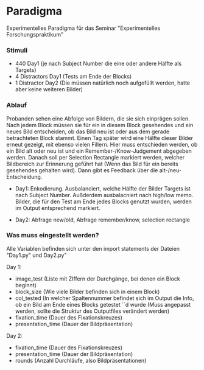 # Paradigma
Experimentelles Paradigma für das Seminar "Experimentelles Forschungspraktikum"

### Stimuli

- 440 Day1 (je nach Subject Number die eine oder andere Hälfte als Targets)
- 4 Distractors Day1 (Tests am Ende der Blocks)
- 1 Distractor Day2 (Die müssen natürlich noch aufgefüllt werden, hatte aber keine weiteren Bilder)

### Ablauf

Probanden sehen eine Abfolge von Bildern, die sie sich einprägen sollen. Nach jedem Block müssen sie für ein in diesem Block gesehendes und ein neues Bild entscheiden, ob das Bild neu ist oder aus dem gerade betrachteten Block stammt. Einen Tag später wird eine Hälfte dieser Bilder erneut gezeigt, mit ebenso vielen Fillern. Hier muss entschieden werden, ob ein Bild alt oder neu ist und ein Remember-/Know-Judgement abgegeben werden. Danach soll per Selection Rectangle markiert werden, welcher Bildbereich zur Erinnerung geführt hat (Wenn das Bild für ein bereits gesehendes gehalten wird). Dann gibt es Feedback über die alt-/neu-Entscheidung.

- Day1: Enkodierung. Ausbalanciert, welche Hälfte der Bilder Targets ist nach Subject Number. Außderdem ausbalacniert nach high/low memo. Bilder, die für den Test am Ende jedes Blocks genutzt wurden, werden im Output entsprechend markiert.

- Day2: Abfrage new/old, Abfrage remember/know, selection rectangle

### Was muss eingestellt werden?

Alle Variablen befinden sich unter den import statements der Dateien "Day1.py" und Day2.py"

Day 1:
- image_test (Liste mit ZIffern der Durchgänge, bei denen ein Block beginnt)
- block_size (Wie viele Bilder befinden sich in einem Block)
- col_tested (In welcher Spaltennummer befindet sich im Output die Info, ob ein Bild am Ende eines Blocks getestet ´´d wurde (Muss angepasst werden, sollte die Struktur des Outputfiles verändert werden)
- fixation_time (Dauer des Fixationskreuzes)
- presentation_time (Dauer der Bildpräsentation)

Day 2:
- fixation_time (Dauer des Fixationskreuzes)
- presentation_time (Dauer der Bildpräsentation)
- rounds (Anzahl Durchläufe, also Bildpräsentationen)
